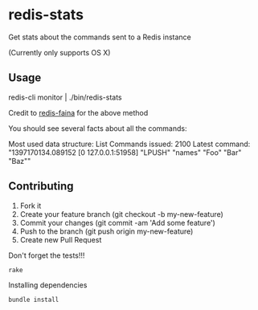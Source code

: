 # redis-stats

Get stats about the commands sent to a Redis instance

(Currently only supports OS X)

## Usage

  redis-cli monitor | ./bin/redis-stats
    
Credit to [redis-faina](https://github.com/Instagram/redis-faina) for the above method

You should see several facts about all the commands:

  Most used data structure: List
    Commands issued: 2100
    Latest command: "1397170134.089152 [0 127.0.0.1:51958] \"LPUSH\" \"names\" \"Foo\" \"Bar\" \"Baz\""

## Contributing

1. Fork it
2. Create your feature branch (git checkout -b my-new-feature)
3. Commit your changes (git commit -am 'Add some feature')
4. Push to the branch (git push origin my-new-feature)
5. Create new Pull Request


Don't forget the tests!!!

    rake

Installing dependencies

    bundle install
